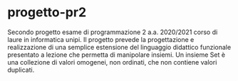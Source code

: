 # progetto-pr2
Secondo progetto esame di programmazione 2 a.a. 2020/2021 corso di laure in informatica unipi.
Il progetto prevede la progettazione e realizzazione di una semplice estensione del linguaggio didattico
funzionale presentato a lezione che permetta di manipolare insiemi. Un insieme Set è una collezione di
valori omogenei, non ordinati, che non contiene valori duplicati.
